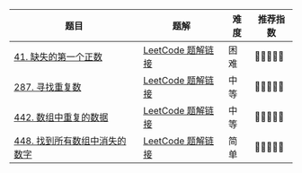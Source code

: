 | 题目                                                         | 题解                                                         | 难度 | 推荐指数 |
| ------------------------------------------------------------ | ------------------------------------------------------------ | ---- | -------- |
| [41. 缺失的第一个正数](https://leetcode.cn/problems/first-missing-positive/) | [LeetCode 题解链接](https://leetcode.cn/problems/first-missing-positive/solution/yan-ge-on-de-tong-pai-xu-si-lu-yi-ji-wei-wm8d/) | 困难 | 🤩🤩🤩🤩🤩    |
| [287. 寻找重复数](https://leetcode.cn/problems/find-the-duplicate-number/) | [LeetCode 题解链接](https://leetcode.cn/problems/find-the-duplicate-number/solution/by-ac_oier-az8v/) | 中等 | 🤩🤩🤩🤩🤩    |
| [442. 数组中重复的数据](https://leetcode-cn.com/problems/find-all-duplicates-in-an-array/) | [LeetCode 题解链接](https://leetcode-cn.com/problems/find-all-duplicates-in-an-array/solution/by-ac_oier-0m3c/) | 中等 | 🤩🤩🤩🤩🤩    |
| [448. 找到所有数组中消失的数字](https://leetcode-cn.com/problems/find-all-numbers-disappeared-in-an-array/) | [LeetCode 题解链接](https://leetcode-cn.com/problems/find-all-numbers-disappeared-in-an-array/solution/li-yong-tong-pai-xu-de-si-lu-ni-huan-ke-e3t4w/) | 简单 | 🤩🤩🤩🤩🤩    |

